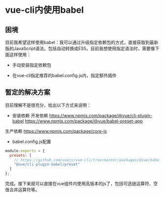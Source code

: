 

# vue-cli内使用babel

## 困境
目前我希望这样使用babel：我可以通过升级指定依赖包的方式，直接获取到最新版的JavaScript语法。包括自动转换成ES5。目前我想使用指定语法时，需要像下面这样使用：


- 手动安装指定依赖包


- 在vue-cli指定推荐的babel.config.js内，指定额外插件





## 暂定的解决方案
目前理解不是很充分，给出以下方式来说明：

- 安装依赖
开发依赖
https://www.npmjs.com/package/@vue/cli-plugin-babel
https://www.npmjs.com/package/@vue/babel-preset-app

生产依赖
https://www.npmjs.com/package/core-js




- babel.config.js配置
``` js
module.exports = {
  presets: [
    // https://github.com/vuejs/vue-cli/tree/master/packages/@vue/babel-preset-app
    "@vue/cli-plugin-babel/preset"
  ]
};
```


完成。接下来就可以直接在vue组件内使用高版本的js了，包括可选链运算符、空值合并运算符等。